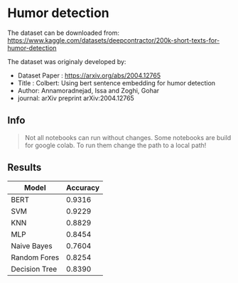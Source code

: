 # Humor detection
The dataset can be downloaded from: https://www.kaggle.com/datasets/deepcontractor/200k-short-texts-for-humor-detection

The dataset was originaly developed by:
- Dataset Paper : https://arxiv.org/abs/2004.12765
- Title : Colbert: Using bert sentence embedding for humor detection
- Author: Annamoradnejad, Issa and Zoghi, Gohar
- journal: arXiv preprint arXiv:2004.12765

## Info
> Not all notebooks can run without changes. Some notebooks are build for google colab. To run them change the path to a local path!

## Results
| **Model**     | **Accuracy** |
|---------------|--------------|
| BERT          | 0.9316       |
| SVM           | 0.9229       |
| KNN           | 0.8829       |
| MLP           | 0.8454       |
| Naive Bayes   | 0.7604       |
| Random Fores  | 0.8254       |
| Decision Tree | 0.8390       |